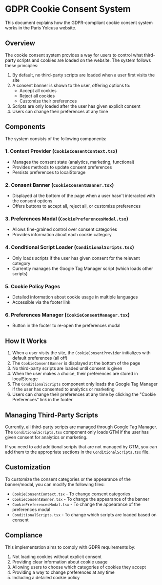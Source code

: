 # GDPR Cookie Consent System

This document explains how the GDPR-compliant cookie consent system works in the Paris Yolcusu website.

## Overview

The cookie consent system provides a way for users to control what third-party scripts and cookies are loaded on the website. The system follows these principles:

1. By default, no third-party scripts are loaded when a user first visits the site
2. A consent banner is shown to the user, offering options to:
   - Accept all cookies
   - Reject all cookies
   - Customize their preferences
3. Scripts are only loaded after the user has given explicit consent
4. Users can change their preferences at any time

## Components

The system consists of the following components:

### 1. Context Provider (`CookieConsentContext.tsx`)

- Manages the consent state (analytics, marketing, functional)
- Provides methods to update consent preferences
- Persists preferences to localStorage

### 2. Consent Banner (`CookieConsentBanner.tsx`)

- Displayed at the bottom of the page when a user hasn't interacted with the consent options
- Offers buttons to accept all, reject all, or customize preferences

### 3. Preferences Modal (`CookiePreferencesModal.tsx`)

- Allows fine-grained control over consent categories
- Provides information about each cookie category

### 4. Conditional Script Loader (`ConditionalScripts.tsx`)

- Only loads scripts if the user has given consent for the relevant category
- Currently manages the Google Tag Manager script (which loads other scripts)

### 5. Cookie Policy Pages

- Detailed information about cookie usage in multiple languages
- Accessible via the footer link

### 6. Preferences Manager (`CookieConsentManager.tsx`)

- Button in the footer to re-open the preferences modal

## How It Works

1. When a user visits the site, the `CookieConsentProvider` initializes with default preferences (all off)
2. The `CookieConsentBanner` is displayed at the bottom of the page
3. No third-party scripts are loaded until consent is given
4. When the user makes a choice, their preferences are stored in localStorage
5. The `ConditionalScripts` component only loads the Google Tag Manager if the user has consented to analytics or marketing
6. Users can change their preferences at any time by clicking the "Cookie Preferences" link in the footer

## Managing Third-Party Scripts

Currently, all third-party scripts are managed through Google Tag Manager. The `ConditionalScripts.tsx` component only loads GTM if the user has given consent for analytics or marketing.

If you need to add additional scripts that are not managed by GTM, you can add them to the appropriate sections in the `ConditionalScripts.tsx` file.

## Customization

To customize the consent categories or the appearance of the banner/modal, you can modify the following files:

- `CookieConsentContext.tsx` - To change consent categories
- `CookieConsentBanner.tsx` - To change the appearance of the banner
- `CookiePreferencesModal.tsx` - To change the appearance of the preferences modal
- `ConditionalScripts.tsx` - To change which scripts are loaded based on consent

## Compliance

This implementation aims to comply with GDPR requirements by:

1. Not loading cookies without explicit consent
2. Providing clear information about cookie usage
3. Allowing users to choose which categories of cookies they accept
4. Providing a way to change preferences at any time
5. Including a detailed cookie policy 